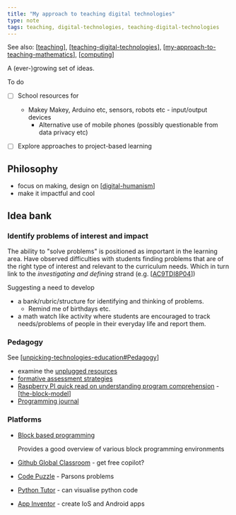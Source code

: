 ```yaml
---
title: "My approach to teaching digital technologies"
type: note
tags: teaching, digital-technologies, teaching-digital-technologies
---
```


See also: [[teaching]], [[teaching-digital-technologies]], [[my-approach-to-teaching-mathematics]], [[computing]]

A (ever-)growing set of ideas.

To do

- [ ] School resources for

    - Makey Makey, Arduino etc, sensors, robots etc - input/output devices
        - Alternative use of mobile phones (possibly questionable from data privacy etc)

- [ ] Explore approaches to project-based learning


## Philosophy

- focus on making, design on [[digital-humanism]]
- make it impactful and cool



## Idea bank

### Identify problems of interest and impact

The ability to "solve problems" is positioned as important in the learning area. Have observed difficulties with students finding problems that are of the right type of interest and relevant to the curriculum needs. Which in turn link to the _investigating and defining_ strand (e.g. [[AC9TDI8P04]])

Suggesting a need to develop

- a bank/rubric/structure for identifying and thinking of problems.
    - Remind me of birthdays etc.
- a math watch like activity where students are encouraged to track needs/problems of people in their everyday life and report them.

### Pedagogy 

See [[unpicking-technologies-education#Pedagogy]]

- examine the [unplugged resources](https://www.digitaltechnologieshub.edu.au/teach-and-assess/effective-pedagogies/teaching-unplugged/)
- [formative assessment strategies](https://www.digitaltechnologieshub.edu.au/teach-and-assess/effective-pedagogies/formative-assessment-strategies/)
- [Raspberry PI quick read on understanding program comprehension](https://raspberrypi-education.s3-eu-west-1.amazonaws.com/Quick+Reads/Pedagogy+Quick+Read+12+-+Block+Model.pdf) - [[the-block-model]]
- [Programming journal](https://bjc.edc.org/bjc-r/cur/programming/1-introduction/3-drawing/7-programming-journal.html?topic=nyc_bjc%2F1-intro-loops.topic&course=bjc4nyc.html&novideo=&noassignment=)

### Platforms

- [Block based programming](https://textbooks.cs.ksu.edu/tlcs/3-cs-teaching-approaches/03-block-based-programming/index.html)

    Provides a good overview of various block programming environments

- [Github Global Classroom](https://docs.github.com/en/education/explore-the-benefits-of-teaching-and-learning-with-github-education/github-global-campus-for-teachers/about-github-global-campus-for-teachers) - get free copilot?
- [Code Puzzle](https://www.codepuzzle.io/) - Parsons problems
- [Python Tutor](https://pythontutor.com/python-compiler.html#mode=edit) - can visualise python code
- [App Inventor](https://appinventor.mit.edu/) - create IoS and Android apps



[//begin]: # "Autogenerated link references for markdown compatibility"
[teaching]: ..%2Fteaching "Teaching"
[teaching-digital-technologies]: ..%2FDigital_Technologies%2Fteaching-digital-technologies "Teaching Digital Technologies"
[my-approach-to-teaching-mathematics]: my-approach-to-teaching-mathematics "My approach to teaching mathematics"
[computing]: ..%2F..%2Fcomputing%2Fcomputing "Computing"
[digital-humanism]: ..%2F..%2Fcomputing%2Fdigital-humanism "Digital Humanism"
[AC9TDI8P04]: ..%2FCurriculum%2Fv9%2FTechnologies%2FAC9TDI8P04 "AC9TDI8P04"
[unpicking-technologies-education#Pedagogy]: ..%2FDigital_Technologies%2Funpicking-technologies-education "Unpicking technologies education"
[the-block-model]: the-block-model "The block model"
[//end]: # "Autogenerated link references"